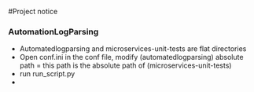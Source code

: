 #Project notice
### AutomationLogParsing
* Automatedlogparsing and microservices-unit-tests are flat directories
* Open conf.ini in the conf file, modify (automatedlogparsing) absolute path = this path is the absolute path of (microservices-unit-tests)
* run run_script.py
* 
